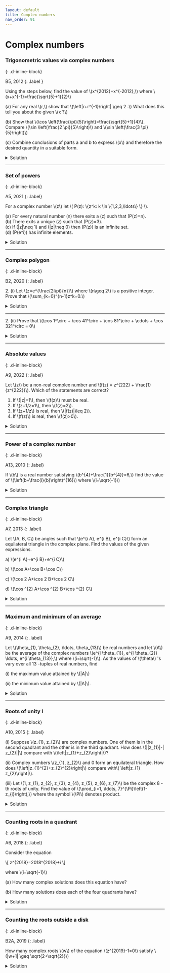 ```yaml
---
layout: default
title: Complex numbers
nav_order: 91
---
```



# Complex numbers



### Trigonometric values via complex numbers
{: .d-inline-block}

B5, 2012
{: .label }

<p>
Using the steps below, find the value of \(x^{2012}+x^{-2012},\) where \(x+x^{-1}=\frac{\sqrt{5}+1}{2}\)
</p>

<p>
(a) For any real \(r,\) show that \(\left|r+r^{-1}\right| \geq 2 .\) What does this tell you about the given \(x ?\)
</p>

<p>
(b) Show that \(\cos \left(\frac{\pi}{5}\right)=\frac{\sqrt{5}+1}{4}\).
Compare \(\sin \left(\frac{2 \pi}{5}\right)\) and \(\sin \left(\frac{3 \pi}{5}\right)\)

</p>

<p>
(c) Combine conclusions of parts a and b to express \(x\) and therefore the desired quantity in a suitable form.
</p>


<details>
<summary>Solution</summary>

<p>
(a) Because of the absolute value we may assume that \(r > 0\) by replacing \(r\) with \(-r\) if necessary. Now use AM-GM inequality or the fact that \((\sqrt{r}-\sqrt{1 / r})^{2} \geq 0 .\) since \(x+x^{-1}=\frac{\sqrt{5}+1}{2}<2\) given \(x\) must be a non-real complex number.
</p>

<p>
(b) Let \(\theta=\frac{\pi}{5} .\) Then \(\sin (2 \theta)=\sin (\pi-2 \theta)=\sin (3 \theta) .\) Using the formulas for \(\sin (2 \theta)\) and
\(\sin (3 \theta),\) canceling \(\sin \theta\left(\text { it is nonzero) and substituting } \sin^{2} \theta=1-\cos ^{2} \theta,\right.\) gives the
quadratic equation \(4 \cos ^{2} \theta-2 \cos \theta-1=0 .\) since \(\cos \theta > 0\), we get \(\cos \theta=\frac{\sqrt{5}+1}{4}\)
</p>

<p>
(c) Let \(x=d e^{i \alpha}=d(\cos \alpha+i \sin \alpha) .\) Then \(x^{-1}=d^{-1} e^{-i \alpha}=d^{-1}(\cos \alpha-i \sin \alpha) .\) Adding
and using that \(x+x^{-1}=\frac{\sqrt{5}+1}{2}=2 \cos \left(\frac{\pi}{5}\right),\) we get \(d=1\) and \(\alpha=\pm \theta .\)

So \(x=e^{\pm \frac{1 \pi}{5}}\).

<br>

\begin{align}
x^{2012}+x^{-2012} &= 2 \cos \left(\frac{2012 \pi}{5}\right)\\
 &=2 \cos \left(402 \pi+\frac{2 \pi}{5}\right)\\
 &=2 \cos \left(\frac{2 \pi}{5}\right)\\
 &=2 \cos ^{2}\left(\frac{\pi}{5}\right)-1 \\
 &=\frac{\sqrt{5}-1}{2}\\
\end{align}

</p>

</details>

---


### Set of powers
{: .d-inline-block}

A5, 2021
{: .label}

<p>
For a complex number \(z\) let \( P(z): \{z^k: k \in \{1,2,3,\ldots\} \} \).<br>

(a) For every natural number \(n\) there exits a \(z\) such that \(P(z)=n\).<br>
(b) There exits a unique \(z\) such that \(P(z)=3\).<br>
(c) If \(|z|\neq 1\) and \(|z|\neq 0\) then \(P(z)\) is an infinite set.<br>
(d) \(P(e^i)\) has infinite elements.<br>
</p>

<details><summary>Solution</summary>
(a) True. Pick \(z=e^{\frac{2\pi i}{n}}\).<br>
(b) False. Both \(\omega\) and \(\omega^2\) work.<br>
(c) True. If \(z=re^{i\theta}\), then every number in \(P\) has a different length.<br>
(d) True. If \(e^{ia}=e^{ib}\) for some powers \(a,b\) with \(a> b\), then \(a=2k\pi+b\) for some natural number \(k\). But this would imply that \(\pi\) is rational.<br>
</details>

---

### Complex polygon
{: .d-inline-block}

B2, 2020
{: .label}


<p>
2. (i) Let \(z=e^{\frac{2i\pi}{n}}\) where \(n\geq 2\) is a positive integer. Prove that \(\sum_{k=0}^{n-1}z^k=0.\)
</p>

<details><summary>Solution</summary>

<p>
Since \(z^n=1\), we have \(z^n-1=0\).
</p>

<p>
\[ z^n-1 = (z^{n-1} + z^{n-2} + \cdots + 1)(z-1) = 0 \]
</p>

<p>For \(n\geq 2 \), \(z\neq 1\). So the first factor must be zero. This proves the statement.
</p>
</details>


---

<p>
2. (ii) Prove that \(\cos 1^\circ + \cos 41^\circ + \cos 81^\circ + \cdots + \cos 321^\circ = 0\)
</p>


<details><summary>Solution</summary>

<p>
\begin{align}
A &:= \cos 1^\circ + \cos 41^\circ + \cos 81^\circ + \cdots + \cos 321^\circ \\
B &:= \sin 1^\circ + \sin 41^\circ + \sin 81^\circ + \cdots + \sin 321^\circ \\
\end{align}
</p>


<p>
Notice that \(40^\circ=2\pi/9\). Let \( \theta = 1^\circ = \pi/180 \). Then:
</p>

<p>
\[ A+iB = e^{i\theta} \left( \sum_{k=0}^{8} e^{ \frac{2\pi i}{9}k } \right) \]
</p>

<p>
From problem 2(i), we know that RHS of the above equation is zero. Since \(A\) and \(B\) are real numbers, both of
them must be individually zero. In particular, \(A=0\), which proves the statement.
</p>


</details>

---


### Absolute values
{: .d-inline-block}

A9, 2022
{: .label}

<p> Let \(z\) be a non-real complex number and \(f(z) = z^{222} + \frac{1}{z^{222}}\). Which of the statements are correct?<br>
<ol>
<li>If \(|z|=1\), then \(f(z)\) must be real.</li>
<li>If \(z+1/z=1\), then \(f(z)=2\).</li>
<li>If \(z+1/z\) is real, then \(|f(z)|\leq 2\).</li>
<li>If \(f(z)\) is real, then \(f(z)>0\).</li>
</ol>
</p>

<details><summary>Solution</summary>
<li> TRUE. </li>
<li> TRUE. </li>
<li> TRUE. </li>
<li> FALSE. </li>
</details>

---

### Power of a complex number
{: .d-inline-block}

A13, 2010
{: .label}


<p>
If \(b\) is a real number satisfying \(b^{4}+\frac{1}{b^{4}}=6,\) find the value of \(\left(b+\frac{i}{b}\right)^{16}\) where \(i=\sqrt{-1}\)
</p>

<details><summary>Solution</summary>
<p>
\begin{align}
\left(b^{2}\right)^{2}+\left(\frac{i^{2}}{b^{2}}\right)^{2}&=6\\
\left(b^{2}+\frac{i^{2}}{b^{2}}\right)^{2}&=4\\
b^{2}+\frac{i^{2}}{b^{2}}&=\pm 2
\end{align}
</p>

<p>Let us know look at the quantity we want to compute:</p>


<p>
\begin{align}
\left(b+\frac{i}{b}\right)^{16}&=\left(b^{2}+\frac{i^{2}}{b^{2}}+2 i\right)^{8}\\
&=(\pm 2+2i)^{8}\\
&=2^{8}\left(\sqrt{2} e^{\frac{i \pi}{4}}\right)^{8} \text{ or } 2^{8}\left(\sqrt{2} e^{\frac{3i \pi}{4}}\right)^{8} \\
&=2^{12}\\
&=4096
\end{align}
</p>
</details>


---


### Complex triangle
{: .d-inline-block}

A7, 2013
{: .label}


<p>
Let \(A, B, C\) be angles such that \(e^{i A}, e^{i B}, e^{i C}\) form an equilateral triangle in the complex plane. Find the values of the given expressions.
</p>

<p>
a) \(e^{i A}+e^{i B}+e^{i C}\)
</p>

<p>
b) \(\cos A+\cos B+\cos C\)
</p>

<p>
c) \(\cos 2 A+\cos 2 B+\cos 2 C\)
</p>

<p>
d) \(\cos ^{2} A+\cos ^{2} B+\cos ^{2} C\)
</p>


<details><summary>Solution</summary>


<p>
a) \(e^{i A}+e^{i B}+e^{i C}=0\) by taking the vector sum of the three points on the unit circle.
</p>

<p>
b) \(\cos A+\cos B+\cos C=0=\) real part of \(e^{i A}+e^{i B}+e^{i C},\) which is 0 by part a.
</p>

<p>
c) \(\cos 2 A+\cos 2 B+\cos 2 C=0\) because the points \(e^{2 i A}, e^{2 i B}, e^{2 i C}\) on the unit circle also form an equilateral triangle in the complex plane, since taking \(B=A+(2 \pi / 3), C=A+(4 \pi / 3)\), we get \(2 B=2 A+(4 \pi / 3)\) and \(2 C=2 A+(8 \pi / 3)=2 A+(2 \pi / 3)+2 \pi\). The last term \(2 \pi\) does not change the position of the point.
</p>

<p>
d) \(\cos ^{2} A+\cos ^{2} B+\cos ^{2} C=\frac{3}{2}\) because, using the formula for \(\cos 2 \theta\) in part \(c,\) we get
\(\cos ^{2} A+\cos ^{2} B+\cos ^{2} C=\sin ^{2} A+\sin ^{2} B+\sin ^{2} C\) and the sum of the LHS and the RHS
in this equation is \(3 .\)
</p>


</details>

---


### Maximum and minimum of an average
{: .d-inline-block}

A9, 2014
{: .label}

<p>Let \(\theta_{1}, \theta_{2}, \ldots, \theta_{13}\) be real numbers and let \(A\) be the average of the complex numbers \(e^{i \theta_{1}}, e^{i \theta_{2}} \ldots, e^{i \theta_{13}},\) where \(i=\sqrt{-1}\). As the values of \(\theta\) 's vary over all 13 -tuples of real numbers, find</p>
<p>(i) the maximum value attained by \(|A|\)</p>
<p>(ii) the minimum value attained by \(|A|\).</p>

<details><summary>Solution</summary>

<p>
(i) Each \(e^{i\theta}\) can take a maximum value of 1, which is attained when \(\theta=0\). Hence, the maximum average is also 1.
</p>

<p>
(ii) To get the minimum, place the 13 points on the vertices of a regular cyclic polygon. The average corresponds to the center of the polygon which is \((0,0)\). Hence, the minimum value \(|A|\) can take is 0.
</p>

</details>

---


### Roots of unity I
{: .d-inline-block}

A10, 2015
{: .label}

<p>(i) Suppose \(z_{1}, z_{2}\) are complex numbers. One of them is in the second quadrant and the other is in the third quadrant.
How does \(||z_{1}|-| z_{2}||\)  compare with \(\left|z_{1}+z_{2}\right|\)?</p>

<p>(ii) Complex numbers \(z_{1}, z_{2}\) and 0 form an equilateral triangle. How does \(\left|z_{1}^{2}+z_{2}^{2}\right|\) compare with\( \left|z_{1} z_{2}\right|\).</p>

<p>(iii) Let \(1, z_{1}, z_{2}, z_{3}, z_{4}, z_{5}, z_{6}, z_{7}\) be the complex 8 -th roots of unity. Find the value of \(\prod_{i=1, \ldots, 7}^{\Pi}\left(1-z_{i}\right),\) where the symbol \(\Pi\) denotes product.</p>


<details><summary>Solution</summary>

<p>(i) ||\(z_{1}|-| z_{2}||<\left|z_{1}+z_{2}\right| .\) One way: using triangle inequality for \(z_{1}+z_{2}\) and \(-z_{2}\) we get \(\left|z_{1}\right| \leq\left|z_{1}+z_{2}\right|+\left|-z_{2}\right|\) and so \(\left|z_{1}\right|-\left|z_{2}\right| \leq\left|z_{1}+z_{2}\right| .\) Now we may take absolute value on the LHS because switching \(z_{1}\) and \(z_{2}\) keeps RHS the same. For equality, \(z_{1}+z_{2}\) and \(-z_{2}\) must point in the same direction, so \(z_{1}\) and \(z_{2}\) must be along the same line. But they are in quadrants 2 and \(3,\) so this cannot happen.</p>

<p></p>

<p>(ii) \(z_{2}\) must be obtained by rotating \(z_{1}\) by angle \(\pi / 3,\) say in the counterclockwise direction (otherwise interchange the two). Then \(z_{2}=z_{1} e^{\frac{\pi i}{3}}\). Then \(z_{1}^{2}+z_{2}^{2}=z_{1}^{2}\left(1+e^{\frac{2 \pi i}{3}}\right)\) and \(z_{1} z_{2}=z_{1}^{2} e^{\frac{\pi i}{3}} . \quad\) Now \(1+e^{\frac{2 \pi i}{3}}=e^{\frac{\pi i}{3}}\) (see by calculation or picture), so we have in fact \(z_{1}^{2}+z_{2}^{2}=z_{1} z_{2}\)</p>

<p></p>

<p>(iii) We have \(\prod_{i=1, \ldots, 7}\left(x-z_{i}\right)=\frac{x^{8}-1}{x-1}=1+x+\ldots+x^{7}\). Putting \(x=1\) gives \(\prod_{1=1, \ldots, 7}\left(1-z_{i}\right)=8\)</p>

</details>

---


### Counting roots in a quadrant
{: .d-inline-block}

A6, 2018
{: .label}

<p>Consider the equation</p>

<p>\[ z^{2018}=2018^{2018}+i \]</p>

<p>where \(i=\sqrt{-1}\)</p>
<p>(a) How many complex solutions does this equation have?</p>
<p>(b) How many solutions does each of the four quadrants have?</p>


<details><summary>Solution</summary>

<p>(a) In general, the equation \(z^n = re^{i\theta}\) has \(n\) solutions given by:

\[ r^{1 / n} \exp \left[\frac{i(\theta+2 k \pi)}{n}\right] \text{ for each }  0 \leq k \leq n-1 \]

The given equation has 2018 complex solutions, since we can express the complex number in the RHS as \(re^{i\theta}\) for some small \(\theta\).
</p>


<p>(b) Instead of looking at the given equation, first consider the solutions to: \(x^{2018}=r\). Two of them are real values:
\( r^{1/2018} \) and \( -(r)^{1/2018} \). The other 2016 are distributed equally in the four quadrants, 504 each.
</p>

<p>
If we rotate the solutions to \(x^{2018}=r\) by a tiny angle in the counter-clockwise direction, we get the solutions to the given equation. (The value of \(r\) being
\( \sqrt{ 2018^{2018\cdot 2} + 1^2 } \)).  This gives 505 values each in the first and third quadrant but still 504 in the second and fourth quadrant.
</p>

</details>

---

### Counting the roots outside a disk
{: .d-inline-block}

B2A, 2019
{: .label}


<p>How many complex roots \(w\) of the equation \(z^{2019}-1=0\) satisfy \(|w+1| \geq \sqrt{2+\sqrt{2}}\)</p>



<details><summary>Solution</summary>

<p>Such roots can be expressed as follows</p>

<p>\[ w=\frac{\cos (2 \pi k)}{2019}+i \frac{\sin (2 \pi k)}{2019} \quad \text { for } k=0,\pm 1, \ldots,\pm 1009 \]</p>

<p>Therefore,</p>

<p>\[ |w+1|^{2}=2+2 \frac{\cos (2 \pi k)}{2019} \]</p>

<p>Hence we want to find all \(k\) such that</p>

<p>\[ \frac{\cos (2 \pi k)}{2019} \geq \frac{1}{\sqrt{2}} \]</p>

<p>Which is same as</p>

<p>
\[
\begin{array}{l}
\quad\left|\frac{2 \pi k}{2019}\right| \leq \frac{\pi}{4} \\
\text { i.e. }|k| \leq 252
\end{array}
\]
</p>

<p>So there are 505 solutions.</p>


</details>
